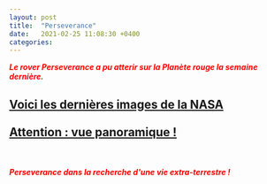 ```yaml
---
layout: post
title:  "Perseverance"
date:   2021-02-25 11:08:30 +0400
categories: 
---
```



<span style="color: red">***Le rover Perseverance a pu atterir sur la Planète rouge la semaine dernière.***</span>
<br>

<!---
<span><a href="https://www.nasa.gov/perseverance" target="_blank">Voici les dernières images de la NASA</a></span>
--->
<span><a href="https://mars.nasa.gov/mars2020/" target="_blank">Voici les dernières images de la NASA</a></span>
<br/><br>
<span><a href="https://www.nasa.gov/sites/default/files/thumbnails/image/pia2464-mastcam-zs_first_360-degree_panorama2.jpg" target="_blank">Attention : vue panoramique !</a></span><br>
---
<br/><br>
<span style="color: red">***Perseverance dans la recherche d'une vie extra-terrestre !***</span>



